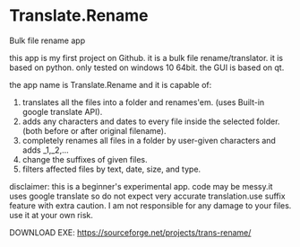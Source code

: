 # Translate.Rename
Bulk file rename app

this app is my first project on Github.
it is a bulk file rename/translator.
it is based on python.
only tested on windows 10 64bit.
the GUI is based on qt.

the app name is Translate.Rename and it is capable of:
1. translates all the files into a folder and renames'em. (uses Built-in google translate API).
2. adds any characters and dates to every file inside the selected folder. (both before or after original filename).
3. completely renames all files in a folder by user-given characters and adds _1,_2,...
4. change the suffixes of given files.
5. filters affected files by text, date, size, and type.

disclaimer: 
this is a beginner's experimental app. code may be messy.it uses google translate so do not expect very accurate translation.use suffix feature with extra caution.
I am not responsible for any damage to your files. use it at your own risk.


DOWNLOAD EXE: https://sourceforge.net/projects/trans-rename/
